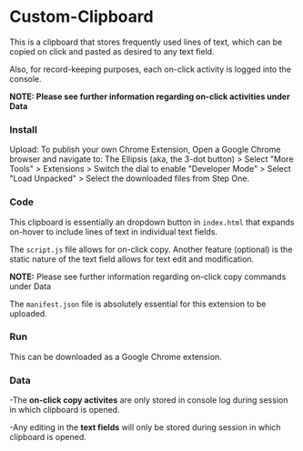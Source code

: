 # Custom-Clipboard
This is a clipboard that stores frequently used lines of text, which can be copied on click and pasted as desired to any text field.

Also, for record-keeping purposes, each on-click activity is logged into the console.

**NOTE: Please see further information regarding on-click activities under Data**


### Install
Upload: To publish your own Chrome Extension, Open a Google Chrome browser and navigate to: 
                                        The Ellipsis (aka, the 3-dot button) 
                                          > Select "More Tools" 
                                            > Extensions 
                                               > Switch the dial to enable "Developer Mode" 
                                                  > Select "Load Unpacked"
                                                     > Select the downloaded files from Step One.

### Code
This clipboard is essentially an dropdown button in `index.html` that expands on-hover to include lines of text in individual text fields.

The `script.js` file allows for on-click copy. Another feature (optional) is the static nature of the text field allows for text 
edit and modification.

**NOTE:** Please see further information regarding on-click copy commands under Data

The `manifest.json` file is absolutely essential for this extension to be uploaded.

### Run
This can be downloaded as a Google Chrome extension.

### Data
-The **on-click copy activites** are only stored in console log during session in which clipboard is opened.

-Any editing in the **text fields** will only be stored during session in which clipboard is opened.
